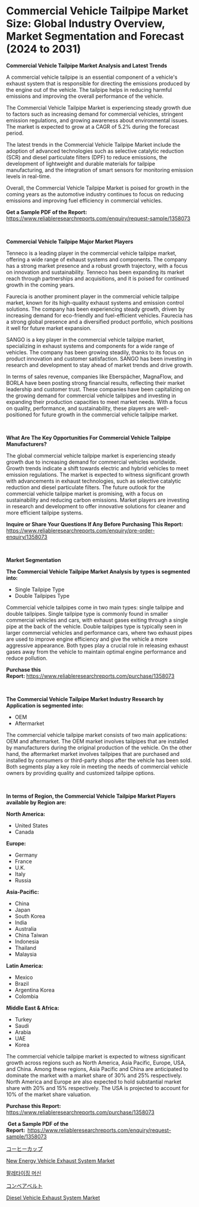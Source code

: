 <p><h1>Commercial Vehicle Tailpipe Market Size: Global Industry Overview, Market Segmentation and Forecast (2024 to 2031)</h1></p><p><strong>Commercial Vehicle Tailpipe Market Analysis and Latest Trends</strong></p>
<p><p>A commercial vehicle tailpipe is an essential component of a vehicle's exhaust system that is responsible for directing the emissions produced by the engine out of the vehicle. The tailpipe helps in reducing harmful emissions and improving the overall performance of the vehicle.</p><p>The Commercial Vehicle Tailpipe Market is experiencing steady growth due to factors such as increasing demand for commercial vehicles, stringent emission regulations, and growing awareness about environmental issues. The market is expected to grow at a CAGR of 5.2% during the forecast period.</p><p>The latest trends in the Commercial Vehicle Tailpipe Market include the adoption of advanced technologies such as selective catalytic reduction (SCR) and diesel particulate filters (DPF) to reduce emissions, the development of lightweight and durable materials for tailpipe manufacturing, and the integration of smart sensors for monitoring emission levels in real-time.</p><p>Overall, the Commercial Vehicle Tailpipe Market is poised for growth in the coming years as the automotive industry continues to focus on reducing emissions and improving fuel efficiency in commercial vehicles.</p></p>
<p><strong>Get a Sample PDF of the Report:&nbsp;</strong> <a href="https://www.reliableresearchreports.com/enquiry/request-sample/1358073">https://www.reliableresearchreports.com/enquiry/request-sample/1358073</a></p>
<p>&nbsp;</p>
<p><strong>Commercial Vehicle Tailpipe Major Market Players</strong></p>
<p><p>Tenneco is a leading player in the commercial vehicle tailpipe market, offering a wide range of exhaust systems and components. The company has a strong market presence and a robust growth trajectory, with a focus on innovation and sustainability. Tenneco has been expanding its market reach through partnerships and acquisitions, and it is poised for continued growth in the coming years.</p><p>Faurecia is another prominent player in the commercial vehicle tailpipe market, known for its high-quality exhaust systems and emission control solutions. The company has been experiencing steady growth, driven by increasing demand for eco-friendly and fuel-efficient vehicles. Faurecia has a strong global presence and a diversified product portfolio, which positions it well for future market expansion.</p><p>SANGO is a key player in the commercial vehicle tailpipe market, specializing in exhaust systems and components for a wide range of vehicles. The company has been growing steadily, thanks to its focus on product innovation and customer satisfaction. SANGO has been investing in research and development to stay ahead of market trends and drive growth.</p><p>In terms of sales revenue, companies like Eberspächer, MagnaFlow, and BORLA have been posting strong financial results, reflecting their market leadership and customer trust. These companies have been capitalizing on the growing demand for commercial vehicle tailpipes and investing in expanding their production capacities to meet market needs. With a focus on quality, performance, and sustainability, these players are well-positioned for future growth in the commercial vehicle tailpipe market.</p></p>
<p>&nbsp;</p>
<p><strong>What Are The Key Opportunities For Commercial Vehicle Tailpipe Manufacturers?</strong></p>
<p><p>The global commercial vehicle tailpipe market is experiencing steady growth due to increasing demand for commercial vehicles worldwide. Growth trends indicate a shift towards electric and hybrid vehicles to meet emission regulations. The market is expected to witness significant growth with advancements in exhaust technologies, such as selective catalytic reduction and diesel particulate filters. The future outlook for the commercial vehicle tailpipe market is promising, with a focus on sustainability and reducing carbon emissions. Market players are investing in research and development to offer innovative solutions for cleaner and more efficient tailpipe systems.</p></p>
<p><strong>Inquire or Share Your Questions If Any Before Purchasing This Report:</strong> <a href="https://www.reliableresearchreports.com/enquiry/pre-order-enquiry/1358073">https://www.reliableresearchreports.com/enquiry/pre-order-enquiry/1358073</a></p>
<p>&nbsp;</p>
<p><strong>Market Segmentation</strong></p>
<p><strong>The Commercial Vehicle Tailpipe Market Analysis by types is segmented into:</strong></p>
<p><ul><li>Single Tailpipe Type</li><li>Double Tailpipes Type</li></ul></p>
<p><p>Commercial vehicle tailpipes come in two main types: single tailpipe and double tailpipes. Single tailpipe type is commonly found in smaller commercial vehicles and cars, with exhaust gases exiting through a single pipe at the back of the vehicle. Double tailpipes type is typically seen in larger commercial vehicles and performance cars, where two exhaust pipes are used to improve engine efficiency and give the vehicle a more aggressive appearance. Both types play a crucial role in releasing exhaust gases away from the vehicle to maintain optimal engine performance and reduce pollution.</p></p>
<p><strong>Purchase this Report:&nbsp;</strong><a href="https://www.reliableresearchreports.com/purchase/1358073">https://www.reliableresearchreports.com/purchase/1358073</a></p>
<p>&nbsp;</p>
<p><strong>The Commercial Vehicle Tailpipe Market Industry Research by Application is segmented into:</strong></p>
<p><ul><li>OEM</li><li>Aftermarket</li></ul></p>
<p><p>The commercial vehicle tailpipe market consists of two main applications: OEM and aftermarket. The OEM market involves tailpipes that are installed by manufacturers during the original production of the vehicle. On the other hand, the aftermarket market involves tailpipes that are purchased and installed by consumers or third-party shops after the vehicle has been sold. Both segments play a key role in meeting the needs of commercial vehicle owners by providing quality and customized tailpipe options.</p></p>
<p>&nbsp;</p>
<p><strong>In terms of Region, the Commercial Vehicle Tailpipe Market Players available by Region are:</strong></p>
<p>
    <p> <strong> North America: </strong>
        <ul>
            <li>United States</li>
            <li>Canada</li>
        </ul>
        </p> 
    <p> <strong> Europe: </strong>
        <ul>
            <li>Germany</li>
            <li>France</li>
            <li>U.K.</li>
            <li>Italy</li>
            <li>Russia</li>
        </ul>
        </p> 
    <p> <strong> Asia-Pacific: </strong>
        <ul>
            <li>China</li>
            <li>Japan</li>
            <li>South Korea</li>
            <li>India</li>
            <li>Australia</li>
            <li>China Taiwan</li>
            <li>Indonesia</li>
            <li>Thailand</li>
            <li>Malaysia</li>
        </ul>
        </p> 
    <p> <strong> Latin America: </strong>
        <ul>
            <li>Mexico</li>
            <li>Brazil</li>
            <li>Argentina Korea</li>
            <li>Colombia</li>
        </ul>
        </p> 
    <p> <strong> Middle East & Africa: </strong>
        <ul>
            <li>Turkey</li>
            <li>Saudi</li>
            <li>Arabia</li>
            <li>UAE</li>
            <li>Korea</li>
        </ul>
    </p>
    </p>
<p><p>The commercial vehicle tailpipe market is expected to witness significant growth across regions such as North America, Asia Pacific, Europe, USA, and China. Among these regions, Asia Pacific and China are anticipated to dominate the market with a market share of 30% and 25% respectively. North America and Europe are also expected to hold substantial market share with 20% and 15% respectively. The USA is projected to account for 10% of the market share valuation.</p></p>
<p><strong>Purchase this Report: </strong><a href="https://www.reliableresearchreports.com/purchase/1358073">https://www.reliableresearchreports.com/purchase/1358073</a></p>
<p>&nbsp;<strong>Get a Sample PDF of the Report:&nbsp;&nbsp;</strong><a href="https://www.reliableresearchreports.com/enquiry/request-sample/1358073">https://www.reliableresearchreports.com/enquiry/request-sample/1358073</a></p>
<p><strong></strong></p>
<p><p><a href="https://medium.com/@soamybahemax/%E3%82%B3%E3%83%BC%E3%83%92%E3%83%BC%E3%82%AB%E3%83%83%E3%83%97%E3%81%AE%E5%B8%82%E5%A0%B4%E3%83%AC%E3%83%9D%E3%83%BC%E3%83%88%E3%81%AF-%E3%81%93%E3%81%AE%E5%B8%82%E5%A0%B4%E3%81%AE%E6%9C%80%E6%96%B0%E3%81%AE%E3%83%88%E3%83%AC%E3%83%B3%E3%83%89%E3%82%84%E6%88%90%E9%95%B7%E3%81%AE%E6%A9%9F%E4%BC%9A%E3%82%92%E6%98%8E%E3%82%89%E3%81%8B%E3%81%AB%E3%81%97%E3%81%A6%E3%81%84%E3%81%BE%E3%81%99-bd2617e2b005">コーヒーカップ</a></p><p><a href="https://github.com/nathandecarvalho/Market-Research-Report-List-2/blob/main/new-energy-vehicle-exhaust-system-market.md">New Energy Vehicle Exhaust System Market</a></p><p><a href="https://medium.com/@akhooha50888/%ED%8C%94%EB%A0%88%ED%83%80%EC%9D%B4%EC%A7%95-%EA%B8%B0%EA%B3%84-%EC%8B%9C%EC%9E%A5%EC%9D%80-%EC%8B%9C%EC%9E%A5-%EC%A0%90%EC%9C%A0%EC%9C%A8-%ED%81%AC%EA%B8%B0-%EB%B0%8F-2031%EB%85%84%EA%B9%8C%EC%A7%80-%EC%98%88%EC%83%81%EB%90%9C-%EC%98%88%EC%B8%A1%EC%97%90-%EC%A4%91%EC%A0%90%EC%9D%84-%EB%91%90%EA%B3%A0-%EC%9E%88%EC%8A%B5%EB%8B%88%EB%8B%A4-980c1c76f1c8">팔레타이징 머신</a></p><p><a href="https://medium.com/@soamybahemax/%E3%82%B3%E3%83%B3%E3%83%99%E3%82%A2%E3%83%99%E3%83%AB%E3%83%88%E5%B8%82%E5%A0%B4%E3%81%AE%E8%A6%8F%E6%A8%A1-cagr-%E3%83%88%E3%83%AC%E3%83%B3%E3%83%89-2024%E5%B9%B4%E3%81%8B%E3%82%892030%E5%B9%B4%E3%81%BE%E3%81%A7-f8eabef8720d">コンベアベルト</a></p><p><a href="https://github.com/julyju69/Market-Research-Report-List-2/blob/main/diesel-vehicle-exhaust-system-market.md">Diesel Vehicle Exhaust System Market</a></p></p>